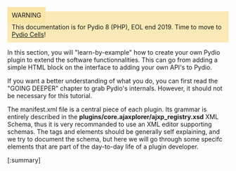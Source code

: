 <div style="background-color: #fbe9b7;font-size: 14px;">
<span style="background-color: #fae4a6;padding: 10px;">WARNING</span>
<span style="padding: 10px;display: inline-block;">This documentation is for Pydio 8 (PHP), EOL end 2019. Time to move to <a href="https://pydio.com/en/docs/cells/v2/quick-start">Pydio Cells</a>!</span>
</div>

In this section, you will "learn-by-example" how to create your own Pydio plugin to extend the software functionnalities. This can go from adding a simple HTML block on the interface to adding your own API's to Pydio. 

If you want a better understanding of what you do, you can first read the "GOING DEEPER" chapter to grab Pydio's internals. However, it should not be necessary for this tutorial.

The manifest.xml file is a central piece of each plugin. Its grammar is entirely described in the **plugins/core.ajaxplorer/ajxp_registry.xsd** XML Schema, thus it is very recommanded to use an XML editor supporting schemas. The tags and elements should be generally self explaining, and we try to document the schema, but here we will go through some specifc elements that are part of the day-to-day life of a plugin developer.

[:summary]